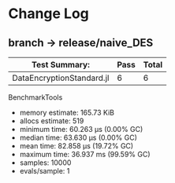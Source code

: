 # Change Log

## branch -> release/naive_DES

|Test Summary:             | Pass  |Total|
|--------------------------|-------|-----|
|DataEncryptionStandard.jl |    6  |    6|

BenchmarkTools
* memory estimate:  165.73 KiB
* allocs estimate:  519
* minimum time:     60.263 μs (0.00% GC)
* median time:      63.630 μs (0.00% GC)
* mean time:        82.858 μs (19.72% GC)
* maximum time:     36.937 ms (99.59% GC)
* samples:          10000
* evals/sample:     1